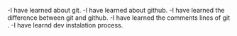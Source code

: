 -I have learned about git.
-I have learned about github.
-I have learned the difference between git and github.
-I have learned the comments lines of git .
-I have learnd dev instalation process.

